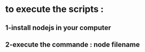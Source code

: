 # to execute the scripts : 
 ## 1-install nodejs in your computer
 ## 2-execute the commande : node filename
